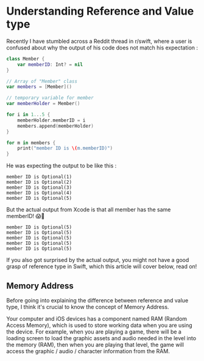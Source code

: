 # Understanding Reference and Value type



Recently I have stumbled across a Reddit thread in r/swift, where a user is confused about why the output of his code does not match his expectation : 

```swift
class Member {
    var memberID: Int? = nil
}

// Array of "Member" class
var members = [Member]()

// temporary variable for member
var memberHolder = Member()

for i in 1...5 {
    memberHolder.memberID = i
    members.append(memberHolder)
}

for m in members {
    print("member ID is \(m.memberID)")
}
```



He was expecting the output to be like this :

```
member ID is Optional(1)
member ID is Optional(2)
member ID is Optional(3)
member ID is Optional(4)
member ID is Optional(5)
```



But the actual output from Xcode is that all member has the same memberID! 😱🤔

```
member ID is Optional(5)
member ID is Optional(5)
member ID is Optional(5)
member ID is Optional(5)
member ID is Optional(5)
```



If you also got surprised by the actual output, you might not have a good grasp of reference type in Swift, which this article will cover below, read on!



## Memory Address

Before going into explaining the difference between reference and value type, I think it's crucial to know the concept of Memory Address.



Your computer and iOS devices has a component named RAM (Random Access Memory), which is used to store working data when you are using the device. For example, when you are playing a game, there will be a loading screen to load the graphic assets and audio needed in the level into the memory (RAM), then when you are playing that level, the game will access the graphic / audio / character information from the RAM.



